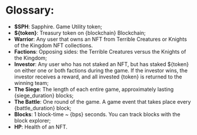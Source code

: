 # Glossary:
* **$SPH**: Sapphire. Game Utility token;
* **${token}**: Treasury token on {blockchain} Blockchain;
* **Warrior**: Any user that owns an NFT from Terrible Creatures or Knights of the Kingdom NFT collections.
* **Factions**: Opposing sides: the Terrible Creatures versus the Knights of the Kingdom;
* **Investor**: Any user who has not staked an NFT, but has staked ${token} on either one or both factions during the game. If the investor wins, the investor receives a reward, and all invested {token} is returned to the winning team;
* **The Siege**: The length of each entire game, approximately lasting {siege_duration} blocks;
* **The Battle**: One round of the game. A game event that takes place every {battle_duration} block;
* **Blocks**: 1 block-time ~ {bps} seconds. You can track blocks with the block explorer;
* **HP**: Health of an NFT.
